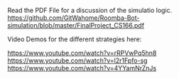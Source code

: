 Read the PDF File for a discussion of the simulatio logic.
https://github.com/GitWahome/Roomba-Bot-simulation/blob/master/FinalProject_CS166.pdf

Video Demos for the different strategies here:

https://www.youtube.com/watch?v=rRPVwPq5hn8
https://www.youtube.com/watch?v=l2r1Fpfo-sg
https://www.youtube.com/watch?v=4YYamNrZnJs
